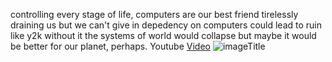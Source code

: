 controlling every stage of life, computers are our best friend
tirelessly draining us but we can't give in
depedency on computers could lead to ruin
like y2k without it the systems of world would collapse
but maybe it would be better for our planet, perhaps.
Youtube [Video](https://www.youtube.com/watch?v=4PLvdmifDSk)
![imageTitle](http://www.putWebAddressHere.com/imageName.jpg)

